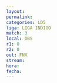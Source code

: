 ```yaml
---
layout: 
permalink: 
categories: LD5
liga: LIGA INDIGO
match: 3
local: OBS
r1: 0
r2: 0
out: FNX
stream: 
hora: 
fecha:
---
```

